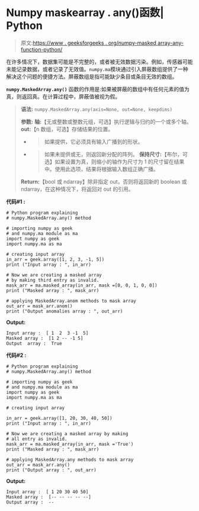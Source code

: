# Numpy maskearray . any()函数| Python

> 原文:[https://www . geeksforgeeks . org/numpy-masked array-any-function-python/](https://www.geeksforgeeks.org/numpy-maskedarray-any-function-python/)

在许多情况下，数据集可能是不完整的，或者被无效数据污染。例如，传感器可能未能记录数据，或者记录了无效值。`numpy.ma`模块通过引入屏蔽数组提供了一种解决这个问题的便捷方法。屏蔽数组是指可能缺少条目或条目无效的数组。

**`numpy.MaskedArray.any()`** 函数的作用是:如果被屏蔽的数组中有任何元素的值为真，则返回真。在计算过程中，屏蔽值被视为假。

> **语法:** `numpy.MaskedArray.any(axis=None, out=None, keepdims)`
> 
> **参数:**
> **轴:**【无或整数或整数元组，可选】执行逻辑与归约的一个或多个轴。
> **out:**【n 数组，可选】存储结果的位置。
> - >如果提供，它必须具有输入广播到的形状。
> - >如果未提供或无，则返回新分配的阵列。
> **保持尺寸:**【布尔，可选】如果设置为真，则缩小的轴作为尺寸为 1 的尺寸留在结果中。使用此选项，结果将根据输入数组正确广播。
> 
> **Return:**【bool 或 ndarray】除非指定 out，否则将返回新的 boolean 或 ndarray，在这种情况下，将返回对 out 的引用。

**代码#1 :**

```
# Python program explaining
# numpy.MaskedArray.any() method 

# importing numpy as geek 
# and numpy.ma module as ma
import numpy as geek
import numpy.ma as ma

# creating input array 
in_arr = geek.array([1, 2, 3, -1, 5])
print ("Input array : ", in_arr)

# Now we are creating a masked array
# by making third entry as invalid. 
mask_arr = ma.masked_array(in_arr, mask =[0, 0, 1, 0, 0])
print ("Masked array : ", mask_arr)

# applying MaskedArray.anom methods to mask array
out_arr = mask_arr.anom()
print ("Output anomalies array : ", out_arr)
```

**Output:**

```
Input array :  [ 1  2  3 -1  5]
Masked array :  [1 2 -- -1 5]
Output  array :  True

```

**代码#2 :**

```
# Python program explaining
# numpy.MaskedArray.any() method 

# importing numpy as geek 
# and numpy.ma module as ma
import numpy as geek
import numpy.ma as ma

# creating input array 

in_arr = geek.array([1, 20, 30, 40, 50])
print ("Input array : ", in_arr)

# Now we are creating a masked array by making 
# all entry as invalid. 
mask_arr = ma.masked_array(in_arr, mask ='True')
print ("Masked array : ", mask_arr)

# applying MaskedArray.any methods to mask array
out_arr = mask_arr.any()
print ("Output array : ", out_arr)
```

**Output:**

```
Input array :  [ 1 20 30 40 50]
Masked array :  [-- -- -- -- --]
Output array :  --

```